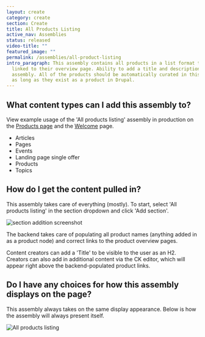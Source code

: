 ```yaml
---
layout: create
category: create
section: Create
title: All Products Listing
active_nav: Assemblies
status: released
video-title: ""
featured_image: ""
permalink: /assemblies/all-product-listing
intro_paragraph: This assembly contains all products in a list format that are
  linked to their overview page. Ability to add a title and description to the
  assembly. All of the products should be automatically curated in this assembly
  as long as they exist as a product in Drupal.
---
```

## What content types can I add this assembly to?

View example usage of the 'All products listing' assembly in production on the [](https://developers.redhat.com/products/quarkus/getting-started)[Products page](https://developers.redhat.com/products) and the [Welcome](https://developers.redhat.com/welcome) page.

* Articles 
* Pages
* Events
* Landing page single offer
* Products
* Topics

## How do I get the content pulled in?

This assembly takes care of everything (mostly). To start, select 'All products listing' in the section dropdown and click 'Add section'.

![section addition screenshot](/design-manual/assets/uploads/all-products-add-section.png)

The backend takes care of populating all product names (anything added in as a product node) and correct links to the product overview pages. 

Content creators can add a 'Title' to be visible to the user as an H2. Creators can also add in additional content via the CK editor, which will appear right above the backend-populated product links.

## Do I have any choices for how this assembly displays on the page?

This assembly always takes on the same display appearance. Below is how the assembly will always present itself.

![All products listing](/design-manual/assets/uploads/all-products-listing-assembly.png)